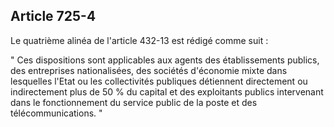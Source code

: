 Article 725-4
----
Le quatrième alinéa de l'article 432-13 est rédigé comme suit :

" Ces dispositions sont applicables aux agents des établissements publics, des
entreprises nationalisées, des sociétés d'économie mixte dans lesquelles l'Etat
ou les collectivités publiques détiennent directement ou indirectement plus de
50 % du capital et des exploitants publics intervenant dans le fonctionnement du
service public de la poste et des télécommunications. "
